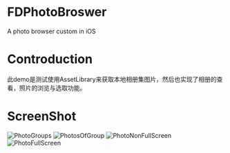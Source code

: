 # FDPhotoBroswer
A photo browser custom in iOS

# Controduction

此demo是测试使用AssetLibrary来获取本地相册集图片，然后也实现了相册的查看，照片的浏览与选取功能。

# ScreenShot

![PhotoGroups](http://7xiamc.com1.z0.glb.clouddn.com/photo_group.png)
![PhotosOfGroup](http://7xiamc.com1.z0.glb.clouddn.com/photos_of_group.png)
![PhotoNonFullScreen](http://7xiamc.com1.z0.glb.clouddn.com/photo_non_fullscreen.png)
![PhotoFullScreen](http://7xiamc.com1.z0.glb.clouddn.com/photo_fullscreen.png)

